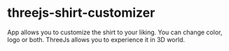# threejs-shirt-customizer
App allows you to customize the shirt to your liking. You can change color, logo or both. ThreeJs allows you to experience it in 3D world.


